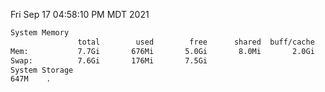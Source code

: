 Fri Sep 17 04:58:10 PM MDT 2021
```bash
System Memory
               total        used        free      shared  buff/cache   available
Mem:           7.7Gi       676Mi       5.0Gi       8.0Mi       2.0Gi       6.6Gi
Swap:          7.6Gi       176Mi       7.5Gi
System Storage
647M	.
```
```bash
